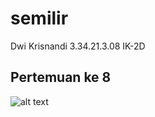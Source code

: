 # semilir
Dwi Krisnandi
3.34.21.3.08
IK-2D
## Pertemuan ke 8
![alt text](https://user-images.githubusercontent.com/116879948/198557990-d18141d7-1d04-4eec-958d-376b2d609a48.png)
